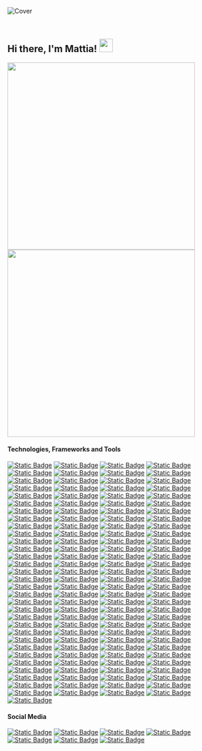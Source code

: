 ![Cover](https://miro.medium.com/v2/resize:fit:1358/0*eIhVp0KXrXSSHORN.gif)

## <br>Hi there, I'm Mattia! <img src="https://user-images.githubusercontent.com/42378118/110234147-e3259600-7f4e-11eb-95be-0c4047144dea.gif" width="30"><br>

<a href="#">
  <img src="https://github-readme-stats.vercel.app/api?username=btcleet&show_icons=true&count_private=true&hide_border=true&theme=github_dark" width="420" />
</a>
<a href="#">
  <img src="https://github-readme-stats.vercel.app/api/top-langs?username=btcleet&layout=compact&langs_count=8&hide_border=true&theme=github_dark" width="420" />
</a>

#### Technologies, Frameworks and Tools

[![Static Badge](https://img.shields.io/badge/-MacBook%20Pro-000000?style=for-the-badge&logo=apple&logoColor=%23FFFFFF)](#)
[![Static Badge](https://img.shields.io/badge/-Raspberry%20Pi-C7053D?style=for-the-badge&logo=raspberrypi&logoColor=%23FFFFFF)](#)
[![Static Badge](https://img.shields.io/badge/-Intel-0068B5?style=for-the-badge&logo=intel&logoColor=%23ffffff)](#)
[![Static Badge](https://img.shields.io/badge/-arm-0091BD?style=for-the-badge&logo=arm&logoColor=%23ffffff)](#)
[![Static Badge](https://img.shields.io/badge/-Risc--V-0A3799?style=for-the-badge&logo=riscv&logoColor=%23ffffff)](#)
[![Static Badge](https://img.shields.io/badge/-macOS-000000?style=for-the-badge&logo=apple&logoColor=%23FFFFFF)](#)
[![Static Badge](https://img.shields.io/badge/-Linux-FCC624?style=for-the-badge&logo=linux&logoColor=%23000000)](#)
[![Static Badge](https://img.shields.io/badge/-ZSH-F15A24?style=for-the-badge&logo=zsh&logoColor=FFFFFF)](#)
[![Static Badge](https://img.shields.io/badge/-Bash-4EAA25?style=for-the-badge&logo=gnubash&logoColor=FFFFFF)](#)
[![Static Badge](https://img.shields.io/badge/-iTerm-000000?style=for-the-badge&logo=iterm2&logoColor=FFFFFF)](#)
[![Static Badge](https://img.shields.io/badge/-Debian-D70A53?style=for-the-badge&logo=debian&logoColor=%23ffffff)](#)
[![Static Badge](https://img.shields.io/badge/-Ubuntu-DD4814?style=for-the-badge&logo=ubuntu&logoColor=%23ffffff)](#)
[![Static Badge](https://img.shields.io/badge/-Fedora-0B57A4?style=for-the-badge&logo=fedora&logoColor=%23ffffff)](#)
[![Static Badge](https://img.shields.io/badge/-Rocky-1BB981?style=for-the-badge&logo=rockylinux&logoColor=%23ffffff)](#)
[![Static Badge](https://img.shields.io/badge/-Red%20Hat-EE0000?style=for-the-badge&logo=redhat&logoColor=%23ffffff)](#)
[![Static Badge](https://img.shields.io/badge/-Suse-73BA25?style=for-the-badge&logo=suse&logoColor=%23ffffff)](#)
[![Static Badge](https://img.shields.io/badge/-Arch-1793D1?style=for-the-badge&logo=archlinux&logoColor=%23ffffff)](#)
[![Static Badge](https://img.shields.io/badge/-OpenSuse-73BA25?style=for-the-badge&logo=opensuse&logoColor=%23ffffff)](#)
[![Static Badge](https://img.shields.io/badge/-Gentoo-54487A?style=for-the-badge&logo=gentoo&logoColor=%23ffffff)](#)
[![Static Badge](https://img.shields.io/badge/-Tails-56347C?style=for-the-badge&logo=tails&logoColor=FFFFFF)](#)
[![Static Badge](https://img.shields.io/badge/-Kali-557C94?style=for-the-badge&logo=kalilinux&logoColor=FFFFFF)](#)
[![Static Badge](https://img.shields.io/badge/-OWASP-000000?style=for-the-badge&logo=owasp&logoColor=FFFFFF)](#)
[![Static Badge](https://img.shields.io/badge/-PortSwigger-FF6633?style=for-the-badge&logo=portswigger&logoColor=FFFFFF)](#)
[![Static Badge](https://img.shields.io/badge/-Tor-7D4698?style=for-the-badge&logo=torproject&logoColor=FFFFFF)](#)
[![Static Badge](https://img.shields.io/badge/-VMware-607078?style=for-the-badge&logo=vmware&logoColor=FFFFFF)](#)
[![Static Badge](https://img.shields.io/badge/-Virtual%20Box-%23183A61?style=for-the-badge&logo=virtualbox&logoColor=FFFFFF)](#)
[![Static Badge](https://img.shields.io/badge/-OpenWRT-00B5E2?style=for-the-badge&logo=openwrt&logoColor=FFFFFF)](#)
[![Static Badge](https://img.shields.io/badge/-OpenVPN-EA7E20?style=for-the-badge&logo=openvpn&logoColor=FFFFFF)](#)
[![Static Badge](https://img.shields.io/badge/-OpenSSL-721412?style=for-the-badge&logo=openssl&logoColor=FFFFFF)](#)
[![Static Badge](https://img.shields.io/badge/-WireGuard-88171A?style=for-the-badge&logo=wireguard&logoColor=FFFFFF)](#)
[![Static Badge](https://img.shields.io/badge/-PiHole-96060C?style=for-the-badge&logo=pihole&logoColor=FFFFFF)](#)
[![Static Badge](https://img.shields.io/badge/-Proton-6D4AFF?style=for-the-badge&logo=proton&logoColor=FFFFFF)](#)
[![Static Badge](https://img.shields.io/badge/-Bitwarden-175DDC?style=for-the-badge&logo=bitwarden&logoColor=FFFFFF)](#)
[![Static Badge](https://img.shields.io/badge/-Visual%20Studio%20Code-0078D7?style=for-the-badge&logo=visualstudiocode&logoColor=%23ffffff)](#)
[![Static Badge](https://img.shields.io/badge/-Sublime%20Text-FD911F?style=for-the-badge&logo=sublimetext&logoColor=%23ffffff)](#)
[![Static Badge](https://img.shields.io/badge/-Vim-0A9832?style=for-the-badge&logo=vim&logoColor=%23ffffff)](#)
[![Static Badge](https://img.shields.io/badge/-HTML5-de4610?style=for-the-badge&logo=HTML5&logoColor=%23FFFFFF)](#)
[![Static Badge](https://img.shields.io/badge/-CSS3-264de4?style=for-the-badge&logo=CSS3&logoColor=%23FFFFFF)](#)
[![Static Badge](https://img.shields.io/badge/-Sass-c76396?style=for-the-badge&logo=sass&logoColor=FFFFFF)](#)
[![Static Badge](https://img.shields.io/badge/-TailwindCSS-06B6D4?style=for-the-badge&logo=tailwindcss&logoColor=FFFFFF)](#)
[![Static Badge](https://img.shields.io/badge/-TailwindUI-06B6D4?style=for-the-badge&logo=tailwindcss&logoColor=FFFFFF)](#)
[![Static Badge](https://img.shields.io/badge/-ChakraUI-319795?style=for-the-badge&logo=chakraui&logoColor=FFFFFF)](#)
[![Static Badge](https://img.shields.io/badge/-NextUI-000000?style=for-the-badge&logo=nextUI&logoColor=FFFFFF)](#)
[![Static Badge](https://img.shields.io/badge/-RadixUI-161618?style=for-the-badge&logo=radixui&logoColor=FFFFFF)](#)
[![Static Badge](https://img.shields.io/badge/-Shadcn%2FUI-000000?style=for-the-badge&logo=shadcnui&logoColor=FFFFFF)](#)
[![Static Badge](https://img.shields.io/badge/-MUI-007FFF?style=for-the-badge&logo=mui&logoColor=FFFFFF)](#)
[![Static Badge](https://img.shields.io/badge/-Bootstrap-7952B3?style=for-the-badge&logo=bootstrap&logoColor=FFFFFF)](#)
[![Static Badge](https://img.shields.io/badge/-Javascript-F0DB4F?style=for-the-badge&logo=javascript&logoColor=%23000)](#)
[![Static Badge](https://img.shields.io/badge/-Typescript-287ACB?style=for-the-badge&logo=typescript&logoColor=%23ffffff)](#)
[![Static Badge](https://img.shields.io/badge/-Node.JS-6CC24A?style=for-the-badge&logo=node.js&logoColor=%23FFFFFF)](#)
[![Static Badge](https://img.shields.io/badge/-pnpm-F9AD01?style=for-the-badge&logo=pnpm&logoColor=FFFFFF)](#)
[![Static Badge](https://img.shields.io/badge/-Yarn-2C8EBB?style=for-the-badge&logo=yarn&logoColor=FFFFFF)](#)
[![Static Badge](https://img.shields.io/badge/-npm-c63332?style=for-the-badge&logo=npm&logoColor=FFFFFF)](#)
[![Static Badge](https://img.shields.io/badge/-.env-ECD53F?style=for-the-badge&logo=dotenv&logoColor=000000)](#)
[![Static Badge](https://img.shields.io/badge/-React-20232A?style=for-the-badge&logo=react&logoColor=5FD5F4)](#)
[![Static Badge](https://img.shields.io/badge/-Redux-593c88?style=for-the-badge&logo=redux&logoColor=FFFFFF)](#)
[![Static Badge](https://img.shields.io/badge/-ESLint-4B32C3?style=for-the-badge&logo=eslint&logoColor=FFFFFF)](#)
[![Static Badge](https://img.shields.io/badge/-Jest-C21325?style=for-the-badge&logo=jest&logoColor=FFFFFF)](#)
[![Static Badge](https://img.shields.io/badge/-Cypress-69D3A7?style=for-the-badge&logo=cypress&logoColor=FFFFFF)](#)
[![Static Badge](https://img.shields.io/badge/-Mocha-8D6748?style=for-the-badge&logo=mocha&logoColor=FFFFFF)](#)
[![Static Badge](https://img.shields.io/badge/-Sentry-362D59?style=for-the-badge&logo=sentry&logoColor=FFFFFF)](#)
[![Static Badge](https://img.shields.io/badge/-SRG--SSR-AF001E?style=for-the-badge&logo=srgssr&logoColor=FFFFFF)](#)
[![Static Badge](https://img.shields.io/badge/-Turbo-5CD8E5?style=for-the-badge&logo=turbo&logoColor=000000)](#)
[![Static Badge](https://img.shields.io/badge/-Next.js-000000?style=for-the-badge&logo=next.js&logoColor=%23FFFFFF)](#)
[![Static Badge](https://img.shields.io/badge/-VITE-646CFF?style=for-the-badge&logo=vite&logoColor=FFFFFF)](#)
[![Static Badge](https://img.shields.io/badge/-Remix-000000?style=for-the-badge&logo=remix&logoColor=FFFFFF)](#)
[![Static Badge](https://img.shields.io/badge/-Astro-BC52EE?style=for-the-badge&logo=astro&logoColor=FFFFFF)](#)
[![Static Badge](https://img.shields.io/badge/-Nest.js-E0234E?style=for-the-badge&logo=nestjs&logoColor=FFFFFF)](#)
[![Static Badge](https://img.shields.io/badge/-Svelte-f43b00?style=for-the-badge&logo=svelte&logoColor=FFFFFF)](#)
[![Static Badge](https://img.shields.io/badge/-Vue.JS-42B883?style=for-the-badge&logo=vue.js&logoColor=FFFFFF)](#)
[![Static Badge](https://img.shields.io/badge/-Nuxt.js-1DDC81?style=for-the-badge&logo=nuxt.js&logoColor=FFFFFF)](#)
[![Static Badge](https://img.shields.io/badge/-GraphQL-e535ab?style=for-the-badge&logo=graphql&logoColor=FFFFFF)](#)
[![Static Badge](https://img.shields.io/badge/-Postman-FF6C37?style=for-the-badge&logo=postman&logoColor=FFFFFF)](#)
[![Static Badge](https://img.shields.io/badge/-Perl-39457E?style=for-the-badge&logo=perl&logoColor=FFFFFF)](#)
[![Static Badge](https://img.shields.io/badge/-Python-306998?style=for-the-badge&logo=Python&logoColor=%23FFFFFF)](#)
[![Static Badge](https://img.shields.io/badge/-PyPI-3775A9?style=for-the-badge&logo=pypi&logoColor=FFFFFF)](#)
[![Static Badge](https://img.shields.io/badge/-Django-092e20?style=for-the-badge&logo=django&logoColor=FFFFFF)](#)
[![Static Badge](https://img.shields.io/badge/-Flask-41AEC4?style=for-the-badge&logo=flask&logoColor=FFFFFF)](#)
[![Static Badge](https://img.shields.io/badge/-Ruby-A91401?style=for-the-badge&logo=ruby&logoColor=%23FFFFFF)](#)
[![Static Badge](https://img.shields.io/badge/-Rails-CC0000?style=for-the-badge&logo=rubyonrails&logoColor=%23FFFFFF)](#)
[![Static Badge](https://img.shields.io/badge/-Go-29BEB0?style=for-the-badge&logo=Go&logoColor=%23FFFFFF)](#)
[![Static Badge](https://img.shields.io/badge/-Gin-2A90D1?style=for-the-badge&logo=gin&logoColor=FFFFFF)](#)
[![Static Badge](https://img.shields.io/badge/-Erlang-A90533?style=for-the-badge&logo=erlang&logoColor=FFFFFF)](#)
[![Static Badge](https://img.shields.io/badge/-Elixir-4B275F?style=for-the-badge&logo=elixir&logoColor=FFFFFF)](#)
[![Static Badge](https://img.shields.io/badge/-Phoenix-FD4F00?style=for-the-badge&logo=phoenixframework&logoColor=FFFFFF)](#)
[![Static Badge](https://img.shields.io/badge/-Rust-B7410E?style=for-the-badge&logo=rust&logoColor=%23FFFFFF)](#)
[![Static Badge](https://img.shields.io/badge/-TOML-9C4121?style=for-the-badge&logo=toml&logoColor=FFFFFF)](#)
[![Static Badge](https://img.shields.io/badge/-YAML-CB171E?style=for-the-badge&logo=yaml&logoColor=FFFFFF)](#)
[![Static Badge](https://img.shields.io/badge/-Markdown-005B96?style=for-the-badge&logo=markdown&logoColor=%23FFFFFF)](#)
[![Static Badge](https://img.shields.io/badge/-WebAssembly-624DE9?style=for-the-badge&logo=webassembly&logoColor=%23FFFFFF)](#)
[![Static Badge](https://img.shields.io/badge/-Solidity-303135?style=for-the-badge&logo=solidity&logoColor=%23FFFFFF)](#)
[![Static Badge](https://img.shields.io/badge/-OpenZeppelin-4E5EE4?style=for-the-badge&logo=openzeppelin&logoColor=FFFFFF)](#)
[![Static Badge](https://img.shields.io/badge/-PostgreSQL-0064a5?style=for-the-badge&logo=postgresql&logoColor=FFFFFF)](#)
[![Static Badge](https://img.shields.io/badge/-MariaDB-073545?style=for-the-badge&logo=mariadb&logoColor=FFFFFF)](#)
[![Static Badge](https://img.shields.io/badge/-Redis-D82C20?style=for-the-badge&logo=redis&logoColor=FFFFFF)](#)
[![Static Badge](https://img.shields.io/badge/-Git-F1502F?style=for-the-badge&logo=git&logoColor=FFFFFF)](#)
[![Static Badge](https://img.shields.io/badge/-Docker-0DB7ED?style=for-the-badge&logo=docker&logoColor=FFFFFF)](#)
[![Static Badge](https://img.shields.io/badge/-Portainer-13BEF9?style=for-the-badge&logo=portainer&logoColor=FFFFFF)](#)
[![Static Badge](https://img.shields.io/badge/-Kubernetes-3970E4?style=for-the-badge&logo=kubernetes&logoColor=FFFFFF)](#)
[![Static Badge](https://img.shields.io/badge/-Ansible-EE0000?style=for-the-badge&logo=ansible&logoColor=FFFFFF)](#)
[![Static Badge](https://img.shields.io/badge/-Nginx-0B9539?style=for-the-badge&logo=nginx&logoColor=FFFFFF)](#)
[![Static Badge](https://img.shields.io/badge/-Nginx%20Proxy%20Manager-F15833?style=for-the-badge&logo=nginxproxymanager&logoColor=FFFFFF)](#)
[![Static Badge](https://img.shields.io/badge/-Envoy-D14A9B?style=for-the-badge&logo=envoyproxy&logoColor=FFFFFF)](#)
[![Static Badge](https://img.shields.io/badge/-Jenkins-D33834?style=for-the-badge&logo=jenkins&logoColor=FFFFFF)](#)
[![Static Badge](https://img.shields.io/badge/-Travis%20CI-3EAAAF?style=for-the-badge&logo=travisci&logoColor=FFFFFF)](#)
[![Static Badge](https://img.shields.io/badge/-Circle%20CI-343434?style=for-the-badge&logo=circleci&logoColor=FFFFFF)](#)
[![Static Badge](https://img.shields.io/badge/-GitHub-000000?style=for-the-badge&logo=github&logoColor=FFFFFF)](#)
[![Static Badge](https://img.shields.io/badge/-Leetcode-FFA116?style=for-the-badge&logo=leetcode&logoColor=FFFFFF)](#)
[![Static Badge](https://img.shields.io/badge/-Trello-0052CC?style=for-the-badge&logo=trello&logoColor=FFFFFF)](#)
[![Static Badge](https://img.shields.io/badge/-GitBook-3884FF?style=for-the-badge&logo=gitbook&logoColor=FFFFFF)](#)
[![Static Badge](https://img.shields.io/badge/-Vercel-000000?style=for-the-badge&logo=vercel&logoColor=FFFFFF)](#)
[![Static Badge](https://img.shields.io/badge/-Netlify-00C7B7?style=for-the-badge&logo=netlify&logoColor=FFFFFF)](#)
[![Static Badge](https://img.shields.io/badge/-Heroku-430098?style=for-the-badge&logo=heroku&logoColor=FFFFFF)](#)
[![Static Badge](https://img.shields.io/badge/-AWS-232F3E?style=for-the-badge&logo=amazonaws&logoColor=FFFFFF)](#)
[![Static Badge](https://img.shields.io/badge/-Google%20Cloud-4285F4?style=for-the-badge&logo=googlecloud&logoColor=FFFFFF)](#)
[![Static Badge](https://img.shields.io/badge/-Digital%20Ocean-0080FF?style=for-the-badge&logo=digitalocean&logoColor=FFFFFF)](#)
[![Static Badge](https://img.shields.io/badge/-Alibaba%20Cloud-FF6A00?style=for-the-badge&logo=alibabacloud&logoColor=FFFFFF)](#)
[![Static Badge](https://img.shields.io/badge/-IBM%20Cloud-1261FE?style=for-the-badge&logo=ibmcloud&logoColor=FFFFFF)](#)
[![Static Badge](https://img.shields.io/badge/-Cloudflare-F38020?style=for-the-badge&logo=cloudflare&logoColor=FFFFFF)](#)
[![Static Badge](https://img.shields.io/badge/-Bitcoin-F7931A?style=for-the-badge&logo=Bitcoin&logoColor=%23FFFFFF&color=F7931A)](#)
[![Static Badge](https://img.shields.io/badge/-Lightning-792EE5?style=for-the-badge&logo=lightning&logoColor=FFFFFF&)](#)
[![Static Badge](https://img.shields.io/badge/-Ethereum-37367B?style=for-the-badge&logo=ethereum&logoColor=FFFFFF)](#)
[![Static Badge](https://img.shields.io/badge/-Litecoin-325999?style=for-the-badge&logo=litecoin&logoColor=FFFFFF)](#)
[![Static Badge](https://img.shields.io/badge/-Monero-f46201?style=for-the-badge&logo=monero&logoColor=FFFFFF)](#)
[![Static Badge](https://img.shields.io/badge/-Zcash-%23edb226?style=for-the-badge&logo=zcash&logoColor=000000)](#)

#### Social Media

<a href="https://www.twitter.com/btcleet">![Static Badge](https://img.shields.io/badge/-X-000000?style=for-the-badge&logo=X&logoColor=%23FFFFFF&color=000000)</a>
<a href="https://www.linkedin.com/in/pntmtt">![Static Badge](https://img.shields.io/badge/-LinkedIn-0077B5?style=for-the-badge&logo=LinkedIn&logoColor=%23FFFFFF)</a>
<a href="https://www.crunchbase.com/person/mattia-pintus">![Static Badge](https://img.shields.io/badge/-Crunchbase-0288D1?style=for-the-badge&logo=crunchbase&logoColor=FFFFFF)</a>
<a href="https://www.calendly.com/pntmtt">![Static Badge](https://img.shields.io/badge/-Calendly-006BFF?style=for-the-badge&logo=calendly&logoColor=FFFFFF)</a>
<a href="https://www.discordapp.com/users/421275898344636416">![Static Badge](https://img.shields.io/badge/-Discord-7289DA?style=for-the-badge&logo=discord&logoColor=%23FFFFFF)</a>
<a href="https://t.me/btcleet">![Static Badge](https://img.shields.io/badge/-Telegram-229ED9?style=for-the-badge&logo=telegram&logoColor=%23FFFFFF)</a>
<a href="xmpp:btcleet@rogue.im">![Static Badge](https://img.shields.io/badge/-XMPP-050708?style=for-the-badge&logo=xmpp&logoColor=%23FFFFFF)</a>
